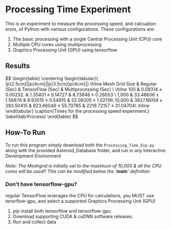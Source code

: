 # Processing Time Experiment

This is an experiment to measure the processing speed, and calcuation erors, of Python with various configurations. These configurations are:

1) The basic processing with a single Central Processing Unit (CPU) core
2)  Multiple CPU cores using multiprocessing
3)  Graphics Processing Unit (GPU) using tensorflow 

## Results

$$
\begin{table}
    \centering
    \begin{tabular}{ |p{2.5cm}||p{4cm}||p{3.5cm}|p{4cm}|}
    \hline
       Mesh Grid Size & Regular (Sec) & TensorFlow (Sec) & Multiprocessing (Sec) \\
    \hline
    100 & $0.08314\pm 0.00232$.  & $1.35401\pm 0.14727$ & $8.73846\pm 0.26053$ \\
    1,000 & $33.48606 \pm 1.56878$  & $8.93515 \pm 0.54915$  & $22.08205 \pm 1.02119$\\
    10,000   & $3627.16058 \pm 293.50415$ & $823.66046 \pm 55.70785$ & $2219.72157 \pm 31.04704$\\
    \hline
    \end{tabular}
    \caption{Times for the processing speed experiment.}
    \label{tab:Process}
\end{table}
$$ 



## How-To Run

To run this program simply download both the `Processing_Time_Exp.py` along with the provided Asteroid_Database folder, and run in any Interactive Development Environment

*Note: The Meshgrid is initially set to the maximum of 10,000 & all the CPU cores will be used!! This can be modified below the '__main__' definition*

### Don't have tensorflow-gpu?
regular TensorFlow leverages the CPU for calculations, you MUST use tensrflow-gpu, and select a supported Graphics Processing Unit (GPU)
1) pip install both tensorflow and tensorflow-gpu
2) Download supporting CUDA & cuDNN software releases.
3) Run and collect data 

